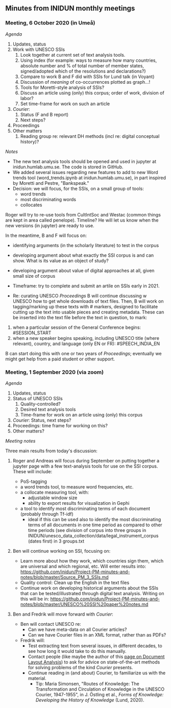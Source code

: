 ## Minutes from INIDUN monthly meetings

### Meeting, 6 October 2020 (in Umeå)

_Agenda_

1. Updates, status
1. Work with UNESCO SSIs
   1. Look together at current set of text analysis tools.
   1. Using index (for example: ways to measure how many countries, absolute number and % of total number of member states, signed/adopted which of the resolutions and declarations?) 
   1. Compare to work B and F did with SSIs for Lund talk (in Voyant)
   1. Discussion of _meaning_ of co-occurrences plotted as graph...!
   1. Tools for Moretti-style analysis of SSIs?
   1. Discuss an article using (only) this corpus; order of work, division of labor?
   1. Set time-frame for work on such an article
1. _Courier_: 
   1. Status (F and B report) 
   1. Next steps?
1. Proceedings
1. Other matters
   1. Reading group re: relevant DH methods (incl re: digital conceptual history)?


_Notes_

- The new text analysis tools should be opened and used in jupyter at inidun.humlab.umu.se. The code is stored in GitHub.
- We added several issues regarding new features to add to new Word trends tool (word_trends.ipynb at inidun.humlab.umu.se), in part inspired by Moretti and Pestre, "Bankspeak."
- Decision: we will focus, for the SSIs, on a small group of tools: 
  - word trends
  - most discriminating words
  - collocates
  
Roger will try to re-use tools from CultIntSoc and Westac (common things are kept in area called penelope). Timeline? 
He will let us know when the new versions (in jupyter) are ready to use. 

In the meantime, B and F will focus on: 
- identifying arguments (in the scholarly literature) to test in the corpus
- developing argument about what exactly the SSI corpus is and can show. What is its value as an object of study?
- developing argument about value of digital approaches at all, given small size of corpus
- Timeframe: try to complete and submit an artile on SSIs early in 2021.   


- Re: curating UNESCO _Proceedings_
B will continue discussing w UNESCO how to get whole downloads of text files.
Then, B will work on tagging/marking up these texts with # markers, designed to facilitate cutting up the text into usable pieces and creating metadata. These can be inserted into the text file before the text in question, to mark:
1. when a particular session of the General Conference begins: #SESSION_START
1. when a new speaker begins speaking, including UNESCO title (where relevant), country, and language (only EN or FR): #SPEECH_INDIA_EN

B can start doing this with one or two years of _Proceedings_; eventually we might get help from a paid student or other support.



###  Meeting, 1 September 2020 (via zoom)

_Agenda_ 

1. Updates, status
1. Status of UNESCO SSIs
   1. Quality-controlled?
   1. Desired text analysis tools
   1. Time-frame for work on an article using (only) this corpus
1. _Courier_: Status, next steps?
1. Proceedings: time frame for working on this?
1. Other matters?

_Meeting notes_

Three main results from today's discussion:

1. Roger and Andreas will focus during September on putting together a jupyter page with a few text-analysis tools for use on the SSI corpus. These will include:
   * PoS-tagging
   * a word trends tool, to measure word frequencies, etc.
   * a collocate measuring tool, with: 
     * adjustable window size
     * ability to export results for visualization in Gephi
   * a tool to identify most discriminating terms of each document (probably through Tf-idf)
     * ideal if this can be used also to identify the most discriminating terms of all documents in one time period as compared to other time periods (see division of corpus into three groups in INIDUN/unesco_data_collection/data/legal_instrument_corpus (dates first) in 3 groups.txt 

1. Ben will continue working on SSI, focusing on:
   * Learn more about how they work, which countries sign them, which are universal and which regional, etc. Will enter results into: https://github.com/inidun/Project-PM-minutes-and-notes/blob/master/Source_PM_3_SSIs.md
   * Quality control: Clean up the English in the text files
   * Continue work on developing historical arguments about the SSIs that can be tested/illustrated through digital text analysis. Writing on this will be in: https://github.com/inidun/Project-PM-minutes-and-notes/blob/master/UNESCO%20SSI%20paper%20notes.md
   
   
1. Ben and Fredrik will move forward with _Courier_:
   * Ben will contact UNESCO re: 
     * Can we have meta-data on all Courier articles?
     * Can we have Courier files in an XML format, rather than as PDFs?
   * Fredrik will:
     * Test extracting text from several issues, in different decades, to see how long it would take to do this manually.
     * Contact people (like maybe the author of this [page on Document Layout Analysis](https://github.com/BobLd/DocumentLayoutAnalysis)) to ask for advice on state-of-the-art methods for solving problems of the kind _Courier_ presents.
     * Continue reading in (and about) Courier, to familiarize us with the material.
       * Tip: Maria Simonsen, "Routes of Knowledge: The Transformation and Circulation of Knowledge in the UNESCO Courier, 1947-1955", in J. Östling et al., _Forms of Knowledge: Developing the History of Knowledge_ (Lund, 2020).
